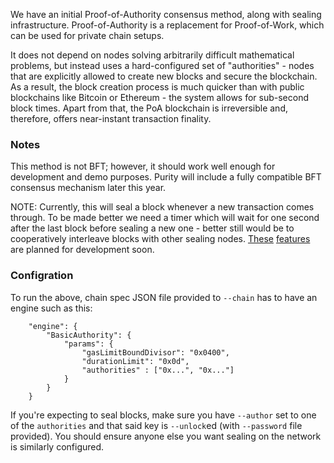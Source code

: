 We have an initial Proof-of-Authority consensus method, along with sealing infrastructure. Proof-of-Authority is a replacement for Proof-of-Work, which can be used for private chain setups.

It does not depend on nodes solving arbitrarily difficult mathematical problems, but instead uses
a hard-configured set of "authorities" - nodes that are explicitly allowed to create new blocks and secure the blockchain. As a result, the block creation process is much quicker than with public blockchains like Bitcoin or Ethereum - the system allows for sub-second block times. Apart from that, the PoA blockchain is irreversible and, therefore, offers near-instant transaction finality.

### Notes

This method is not BFT; however, it should work well enough for development and demo purposes. Purity will include a fully compatible BFT consensus mechanism later this year.

NOTE: Currently, this will seal a block whenever a new transaction comes through. To be made better we need a timer which will wait for one second after the last block before sealing a new one - better still would be to cooperatively interleave blocks with other sealing nodes. [These](https://github.com/ethcore/parity/issues/1034) [features](https://github.com/ethcore/parity/issues/1035) are planned for development soon.

### Configration

To run the above, chain spec JSON file provided to `--chain` has to have an engine such as this:

```
	"engine": {
		"BasicAuthority": {
			"params": {
				"gasLimitBoundDivisor": "0x0400",
				"durationLimit": "0x0d",
				"authorities" : ["0x...", "0x..."]
			}
		}
	}
```

If you're expecting to seal blocks, make sure you have `--author` set to one of the `authorities` and that said key is `--unlock`ed (with `--password` file provided). You should ensure anyone else you want sealing on the network is similarly configured.
